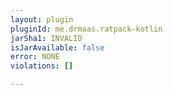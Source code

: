 ```yaml
---
layout: plugin
pluginId: me.drmaas.ratpack-kotlin
jarSha1: INVALID
isJarAvailable: false
error: NONE
violations: []

---
```

